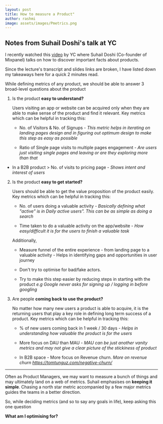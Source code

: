```yaml
---
layout: post
title: How to measure a Product"
author: rashmi
image: assets/images/Pmetrics.png
---
```




## Notes from Suhail Doshi's talk at YC

I recently watched this [video](https://www.youtube.com/watch?v=MABmQhOlmJA) by YC where Suhail Doshi (Co-founder of Mixpanel) talks on how to discover important facts about products.

Since the lecture's transcript and slides links are broken, 
I have listed down my takeaways here for a quick 2 minutes read.


While defining metrics of any product, we should be able to answer 3 broad-level questions
about the product

1. Is the product **easy to understand?**

    Users visiting an app or website can be acquired only when they are able to make sense of the product
and find it relevant.
     Key metrics which can be helpful in tracking this:

     - No. of Visitors & No. of Signups -  *This metric helps in iterating on landing pages design and in figuring out optimum design to make this step as easy as possible*

     - Ratio of Single page visits to multiple pages engagement  - *Are users just visiting single pages and leaving or are they exploring more than that*

- In a B2B product > No. of visits to pricing page - *Shows intent and interest of users*
2. Is the product **easy to get started?**

     Users should be able to get the value proposition of the product easily.
     Key metrics which can be helpful in tracking this:

     - No. of users doing a valuable activity - *Basically defining what "active" is in Daily active users". This can be as simple as doing a search*

     - Time taken to do a valuable activity on the app/website - *How easy/difficult it is for the users to finish a valuable task*

     Additionally, 

     - Measure funnel of the entire experience - from landing page to a valuable activity - Helps in identifying gaps and opportunities in user journey

     -  Don't try to optimise for bad/fake actors.

     - Try to make this step easier by reducing steps in starting with the product *e.g Google never asks for signing up / logging in before googling*

3. Are people **coming back to use the product?** 


     No matter how many new users a product is able to acquire, it is the returning users that play a key role in defining long term success of a product.
     Key metrics which can be helpful in tracking this:

   - % of new users coming back in 1 week / 30 days - *Helps in understanding how valuable the product is for the users*

   - More focus on DAU than MAU - *MAU can be just another vanity metrics and may not give a clear picture of the stickiness of product*

   - In B2B space - More focus on Revenue churn.  *More on revenue churn  https://tomtunguz.com/negative-churn/*

---


Often as Product Managers, we may want to measure a bunch of things and may ultimately land on a web of metrics. Suhail emphasises on **keeping it simple**. Chasing a north star metric accompanied by a few major metrics guides the teams in a better direction.


So, while deciding metrics (and so to say any goals in life), keep asking this one question

 **What am I optimising for?**